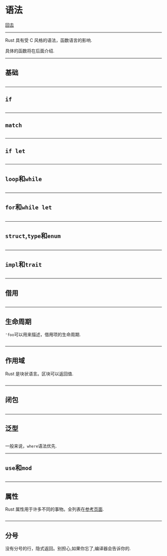 # 语法

[回去](toc/default.html)

---

Rust 具有受 C 风格的语法，函数语言的影响.

具体的函数将在后面介绍.

---

## 基础

<pre><code data-source="chapters/shared/code/syntax/1.rs" data-trim="hljs rust" class="lang-rust"></code></pre>

---

## `if`

<pre><code data-source="chapters/shared/code/syntax/2.rs" data-trim="hljs rust" class="lang-rust"></code></pre>

---

## `match`

<pre><code data-source="chapters/shared/code/syntax/3.rs" data-trim="hljs rust" class="lang-rust"></code></pre>

---

## `if let`

<pre><code data-source="chapters/shared/code/syntax/4.rs" data-trim="hljs rust" class="lang-rust"></code></pre>

---

## `loop`和`while`

<pre><code data-source="chapters/shared/code/syntax/5.rs" data-trim="hljs rust" class="lang-rust"></code></pre>

---

## `for`和`while let`

<pre><code data-source="chapters/shared/code/syntax/6.rs" data-trim="hljs rust" class="lang-rust"></code></pre>

---

## `struct`,`type`和`enum`

<pre><code data-source="chapters/shared/code/syntax/7.rs" data-trim="hljs rust" class="lang-rust"></code></pre>

---

## `impl`和`trait`

<pre><code data-source="chapters/shared/code/syntax/8.rs" data-trim="hljs rust" class="lang-rust"></code></pre>

---

## 借用

<pre><code data-source="chapters/shared/code/syntax/9.rs" data-trim="hljs rust" class="lang-rust"></code></pre>

---

## 生命周期

`'foo`可以用来描述，借用项的生命周期.

<pre><code data-source="chapters/shared/code/syntax/10.rs" data-trim="hljs rust" class="lang-rust"></code></pre>

---

## 作用域

Rust 是块状语言。区块可以返回值.

<pre><code data-source="chapters/shared/code/syntax/11.rs" data-trim="hljs rust" class="lang-rust"></code></pre>

---

## 闭包

<pre><code data-source="chapters/shared/code/syntax/12.rs" data-trim="hljs rust" class="lang-rust"></code></pre>

---

## 泛型

<pre><code data-source="chapters/shared/code/syntax/13.rs" data-trim="hljs rust" class="lang-rust"></code></pre>

一般来说，`where`语法优先.

---

## `use`和`mod`

<pre><code data-source="chapters/shared/code/syntax/14.rs" data-trim="hljs rust" class="lang-rust"></code></pre>

---

## 属性

Rust 属性用于许多不同的事物。全列表在[参考页面](https://doc.rust-lang.org/reference/attributes.zh.html).

<pre><code data-source="chapters/shared/code/syntax/15.rs" data-trim="hljs rust" class="lang-rust"></code></pre>

---

## 分号

没有分号的行，隐式返回。别担心,如果你忘了,编译器会告诉你的.

<pre><code data-source="chapters/shared/code/syntax/16.rs" data-trim="hljs rust" class="lang-rust"></code></pre>
